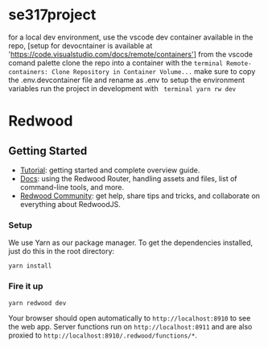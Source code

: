 # se317project
for a local dev environment, use the vscode dev container available in the repo, [setup for devocntainer is available at 'https://code.visualstudio.com/docs/remote/containers']
from the vscode comand palette clone the repo into a container with the ```terminal Remote-containers: Clone Repository in Container Volume...```
make sure to copy the .env.devcontainer file and rename as .env to setup the environment variables
run the project in development with
``` terminal yarn rw dev```
# Redwood
## Getting Started
- [Tutorial](https://redwoodjs.com/docs/tutorial): getting started and complete overview guide.
- [Docs](https://redwoodjs.com/docs/introduction): using the Redwood Router, handling assets and files, list of command-line tools, and more.
- [Redwood Community](https://community.redwoodjs.com): get help, share tips and tricks, and collaborate on everything about RedwoodJS.

### Setup

We use Yarn as our package manager. To get the dependencies installed, just do this in the root directory:

```terminal
yarn install
```

### Fire it up

```terminal
yarn redwood dev
```

Your browser should open automatically to `http://localhost:8910` to see the web app. Server functions run on `http://localhost:8911` and are also proxied to `http://localhost:8910/.redwood/functions/*`.

